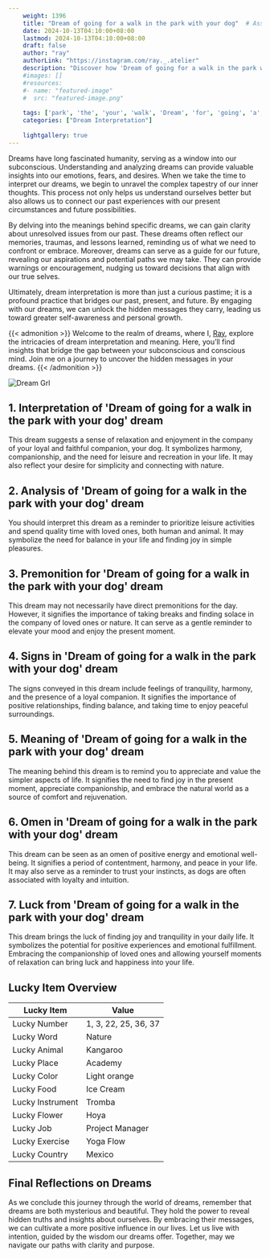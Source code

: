 ```yaml
---
    weight: 1396
    title: "Dream of going for a walk in the park with your dog"  # Assuming 'title' column exists
    date: 2024-10-13T04:10:00+08:00
    lastmod: 2024-10-13T04:10:00+08:00
    draft: false
    author: "ray"
    authorLink: "https://instagram.com/ray._.atelier"
    description: "Discover how 'Dream of going for a walk in the park with your dog' can interpret your future and uncover its significant meanings in your life."
    #images: []
    #resources:
    #- name: "featured-image"
    #  src: "featured-image.png"
    
    tags: ['park', 'the', 'your', 'walk', 'Dream', 'for', 'going', 'a', 'in', 'of', 'with', 'dog']
    categories: ["Dream Interpretation"]
    
    lightgallery: true
---
```

    
Dreams have long fascinated humanity, serving as a window into our subconscious. Understanding and analyzing dreams can provide valuable insights into our emotions, fears, and desires. When we take the time to interpret our dreams, we begin to unravel the complex tapestry of our inner thoughts. This process not only helps us understand ourselves better but also allows us to connect our past experiences with our present circumstances and future possibilities.

By delving into the meanings behind specific dreams, we can gain clarity about unresolved issues from our past. These dreams often reflect our memories, traumas, and lessons learned, reminding us of what we need to confront or embrace. Moreover, dreams can serve as a guide for our future, revealing our aspirations and potential paths we may take. They can provide warnings or encouragement, nudging us toward decisions that align with our true selves.

Ultimately, dream interpretation is more than just a curious pastime; it is a profound practice that bridges our past, present, and future. By engaging with our dreams, we can unlock the hidden messages they carry, leading us toward greater self-awareness and personal growth.

{{< admonition >}}
Welcome to the realm of dreams, where I, [Ray](https://instagram.com/ray._.atelier), explore the intricacies of dream interpretation and meaning. Here, you’ll find insights that bridge the gap between your subconscious and conscious mind. Join me on a journey to uncover the hidden messages in your dreams.
{{< /admonition >}}

![Dream Grl](https://cdn.pixabay.com/photo/2017/11/02/03/35/gothic-2910057_1280.jpg "Dream Grl")

## 1. Interpretation of 'Dream of going for a walk in the park with your dog' dream
 This dream suggests a sense of relaxation and enjoyment in the company of your loyal and faithful companion, your dog. It symbolizes harmony, companionship, and the need for leisure and recreation in your life. It may also reflect your desire for simplicity and connecting with nature.

## 2. Analysis of 'Dream of going for a walk in the park with your dog' dream
 You should interpret this dream as a reminder to prioritize leisure activities and spend quality time with loved ones, both human and animal. It may symbolize the need for balance in your life and finding joy in simple pleasures.

## 3. Premonition for 'Dream of going for a walk in the park with your dog' dream
 This dream may not necessarily have direct premonitions for the day. However, it signifies the importance of taking breaks and finding solace in the company of loved ones or nature. It can serve as a gentle reminder to elevate your mood and enjoy the present moment.

## 4. Signs in 'Dream of going for a walk in the park with your dog' dream
 The signs conveyed in this dream include feelings of tranquility, harmony, and the presence of a loyal companion. It signifies the importance of positive relationships, finding balance, and taking time to enjoy peaceful surroundings.

## 5. Meaning of 'Dream of going for a walk in the park with your dog' dream
 The meaning behind this dream is to remind you to appreciate and value the simpler aspects of life. It signifies the need to find joy in the present moment, appreciate companionship, and embrace the natural world as a source of comfort and rejuvenation.

## 6. Omen in 'Dream of going for a walk in the park with your dog' dream
 This dream can be seen as an omen of positive energy and emotional well-being. It signifies a period of contentment, harmony, and peace in your life. It may also serve as a reminder to trust your instincts, as dogs are often associated with loyalty and intuition.

## 7. Luck from 'Dream of going for a walk in the park with your dog' dream
 This dream brings the luck of finding joy and tranquility in your daily life. It symbolizes the potential for positive experiences and emotional fulfillment. Embracing the companionship of loved ones and allowing yourself moments of relaxation can bring luck and happiness into your life.

## Lucky Item Overview
| Lucky Item          | Value              |
|---------------|--------------------|
| Lucky Number        | 1, 3, 22, 25, 36, 37  |
| Lucky Word          | Nature |
| Lucky Animal        | Kangaroo |
| Lucky Place         | Academy     |
| Lucky Color         | Light orange     |
| Lucky Food          | Ice Cream      |
| Lucky Instrument    | Tromba |
| Lucky Flower        | Hoya    |
| Lucky Job           | Project Manager       |
| Lucky Exercise      | Yoga Flow  |
| Lucky Country       | Mexico    |


##  Final Reflections on Dreams

As we conclude this journey through the world of dreams, remember that dreams are both mysterious and beautiful. They hold the power to reveal hidden truths and insights about ourselves. By embracing their messages, we can cultivate a more positive influence in our lives. Let us live with intention, guided by the wisdom our dreams offer. Together, may we navigate our paths with clarity and purpose.
